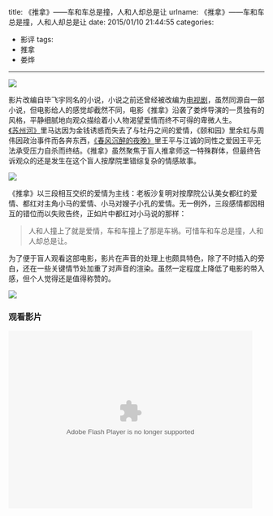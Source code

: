 title: 《推拿》——车和车总是撞，人和人却总是让
urlname: 《推拿》——车和车总是撞，人和人却总是让
date: 2015/01/10 21:44:55
categories:
- 影评
tags:
- 推拿
- 娄烨

---
![](https://image.covertness.cn/tuina_p2220825301.jpg)

<!-- more -->

影片改编自毕飞宇同名的小说，小说之前还曾经被改编为[电视剧](http://tv.sohu.com/s2013/tn2013/)，虽然同源自一部小说，但电影给人的感觉却截然不同，电影《推拿》沿袭了娄烨导演的一贯独有的风格，平静细腻地向观众描绘着小人物渴望爱情而终不可得的卑微人生。[《苏州河》](http://movie.douban.com/subject/1299661/)里马达因为金钱诱惑而失去了与牡丹之间的爱情，《颐和园》里余虹与周伟因政治事件而各奔东西，[《春风沉醉的夜晚》](http://baike.baidu.com/view/2491249.htm)里王平与江诚的同性之爱因王平无法承受压力自杀而终结。《推拿》虽然聚焦于盲人推拿师这一特殊群体，但最终告诉观众的还是发生在这个盲人按摩院里错综复杂的情感故事。

![](https://image.covertness.cn/tuina_p2212255257.jpg)

《推拿》以三段相互交织的爱情为主线：老板沙复明对按摩院公认美女都红的爱情、都红对主角小马的爱情、小马对嫂子小孔的爱情。无一例外，三段感情都因相互的错位而以失败告终，正如片中都红对小马说的那样：
> 人和人撞上了就是爱情，车和车撞上了那是车祸。可惜车和车总是撞，人和人却总是让。

为了便于盲人观看这部电影，影片在声音的处理上也颇具特色，除了不时插入的旁白，还在一些关键情节处加重了对声音的渲染。虽然一定程度上降低了电影的带入感，但个人觉得还是值得称赞的。

![](https://image.covertness.cn/tuina_p2210571937.jpg)

### 观看影片
<embed src="http://player.video.qiyi.com/13836c5e375b91fd53f3996d70616c39/0/0/v_19rrn6rep0.swf-albumId=333910600-tvId=333910600-isPurchase=2-cnId=1" allowFullScreen="true" quality="high" width="480" height="350" align="middle" allowScriptAccess="always" type="application/x-shockwave-flash"></embed>
